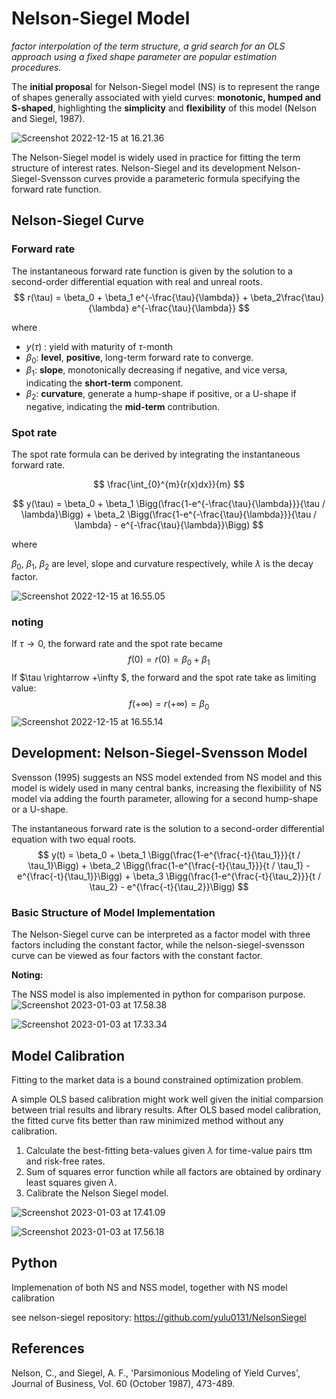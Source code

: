 # Nelson-Siegel Model

*factor interpolation of the term structure, a grid search for an OLS approach using a fixed shape parameter are popular estimation procedures.*

The **initial proposa**l for Nelson-Siegel model (NS) is to represent the range of shapes generally associated with yield curves: **monotonic, humped and S-shaped**, highlighting the **simplicity** and **flexibility** of this model (Nelson and Siegel, 1987).

![Screenshot 2022-12-15 at 16.21.36](../../Library/Application%20Support/typora-user-images/Screenshot%202022-12-15%20at%2016.21.36.png)



The Nelson-Siegel model is widely used in practice for fitting the term structure of interest rates. Nelson-Siegel and its development Nelson-Siegel-Svensson curves provide a parameteric formula specifying the forward rate function. 


## Nelson-Siegel Curve

### Forward rate

The instantaneous forward rate function is given by the solution to a second-order differential equation with real and unreal roots. 
$$
r(\tau) = \beta_0 + \beta_1 e^{-\frac{\tau}{\lambda}} + \beta_2\frac{\tau}{\lambda} e^{-\frac{\tau}{\lambda}}
$$

where 
- $y(\tau)$ : yield with maturity of $\tau$-month
- $\beta_0$: **level**, **positive**, long-term forward rate to converge.
- $\beta_1$: **slope**, monotonically decreasing if negative, and vice versa, indicating the **short-term** component.
- $\beta_2$: **curvature**, generate a hump-shape if positive, or a U-shape if negative, indicating the **mid-term** contribution.

### Spot rate
The spot rate formula can be derived by integrating the instantaneous forward rate.

$$
\frac{\int_{0}^{m}{r(x)dx}}{m}
$$

$$
y(\tau) = \beta_0 + \beta_1 \Bigg(\frac{1-e^{-\frac{\tau}{\lambda}}}{\tau / \lambda}\Bigg) + \beta_2 \Bigg(\frac{1-e^{-\frac{\tau}{\lambda}}}{\tau / \lambda} - e^{-\frac{\tau}{\lambda}}\Bigg)
$$

where 

$\beta_0$, $\beta_1$, $\beta_2$ are level, slope and curvature respectively, while $\lambda$ is the decay factor.

![Screenshot 2022-12-15 at 16.55.05](../../Library/Application%20Support/typora-user-images/Screenshot%202022-12-15%20at%2016.55.05.png)

### noting

If $\tau \rightarrow 0$, the forward rate and the spot rate became
$$
f(0) = r(0) = \beta_0 + \beta_1
$$
If $\tau \rightarrow +\infty $, the forward and the spot rate take as limiting value:
$$
f(+\infty) = r(+\infty) = \beta_0
$$
![Screenshot 2022-12-15 at 16.55.14](../../Library/Application%20Support/typora-user-images/Screenshot%202022-12-15%20at%2016.55.14.png)



## Development: Nelson-Siegel-Svensson Model


Svensson (1995) suggests an NSS model extended from NS model and this model is widely used in many central banks,  increasing the flexibiility of NS model via adding the fourth parameter, allowing for a second hump-shape or a U-shape.

The instantaneous forward rate is the solution to a second-order differential equation with two equal roots. 
$$
y(t) = \beta_0 + \beta_1 \Bigg(\frac{1-e^{\frac{-t}{\tau_1}}}{t / \tau_1}\Bigg) + \beta_2 \Bigg(\frac{1-e^{\frac{-t}{\tau_1}}}{t / \tau_1} - e^{\frac{-t}{\tau_1}}\Bigg) + \beta_3 \Bigg(\frac{1-e^{\frac{-t}{\tau_2}}}{t / \tau_2} - e^{\frac{-t}{\tau_2}}\Bigg)
$$

### Basic Structure of Model Implementation

The Nelson-Siegel curve can be interpreted as a factor model with three factors including the constant factor, while the nelson-siegel-svensson curve can be viewed as four factors with the constant factor.

**Noting:** 

The NSS model is also implemented in python for comparison purpose.![Screenshot 2023-01-03 at 17.58.38](../../Library/Application%20Support/typora-user-images/Screenshot%202023-01-03%20at%2017.58.38.png)

![Screenshot 2023-01-03 at 17.33.34](../../Library/Application%20Support/typora-user-images/Screenshot%202023-01-03%20at%2017.33.34.png)

## Model Calibration

Fitting to the market data is a bound constrained optimization problem.

A simple OLS based calibration might work well given the initial comparsion between trial results and library results. After OLS based model calibration, the fitted curve fits better than raw minimized method without any calibration.

1. Calculate the best-fitting beta-values given $\lambda$ for time-value pairs ttm and risk-free rates.
2. Sum of squares error function while all factors are obtained by ordinary least squares given $\lambda$.
3. Calibrate the Nelson Siegel model.

![Screenshot 2023-01-03 at 17.41.09](../../Library/Application%20Support/typora-user-images/Screenshot%202023-01-03%20at%2017.41.09.png)

![Screenshot 2023-01-03 at 17.56.18](../../Library/Application%20Support/typora-user-images/Screenshot%202023-01-03%20at%2017.56.18.png)

## Python

Implemenation of both NS and NSS model, together with NS model calibration

see nelson-siegel repository: https://github.com/yulu0131/NelsonSiegel



## References

Nelson, C., and Siegel, A. F., 'Parsimonious Modeling of Yield Curves', Journal of Business, Vol. 60 (October 1987), 473-489.





